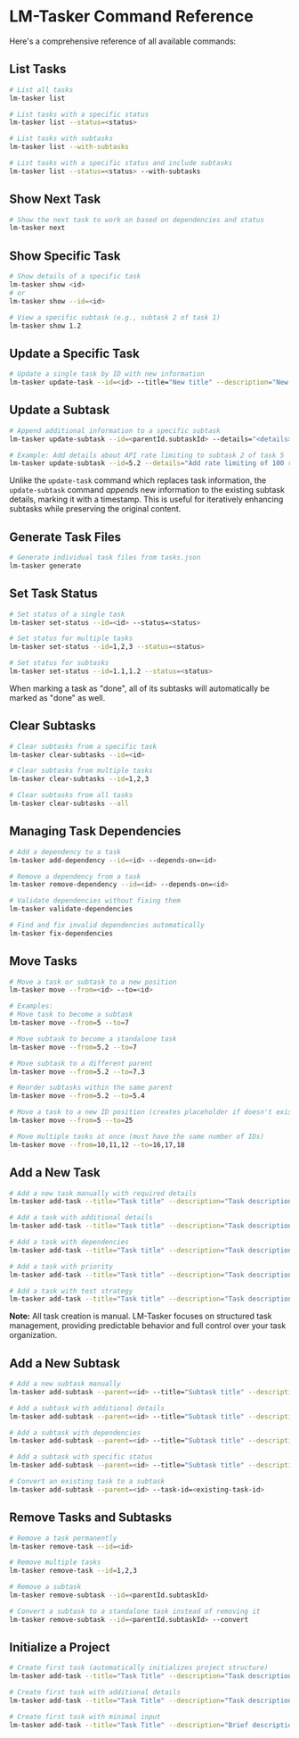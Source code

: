 # LM-Tasker Command Reference

Here's a comprehensive reference of all available commands:

## List Tasks

```bash
# List all tasks
lm-tasker list

# List tasks with a specific status
lm-tasker list --status=<status>

# List tasks with subtasks
lm-tasker list --with-subtasks

# List tasks with a specific status and include subtasks
lm-tasker list --status=<status> --with-subtasks
```

## Show Next Task

```bash
# Show the next task to work on based on dependencies and status
lm-tasker next
```

## Show Specific Task

```bash
# Show details of a specific task
lm-tasker show <id>
# or
lm-tasker show --id=<id>

# View a specific subtask (e.g., subtask 2 of task 1)
lm-tasker show 1.2
```

## Update a Specific Task

```bash
# Update a single task by ID with new information
lm-tasker update-task --id=<id> --title="New title" --description="New description" --details="New details"
```

## Update a Subtask

```bash
# Append additional information to a specific subtask
lm-tasker update-subtask --id=<parentId.subtaskId> --details="<details>"

# Example: Add details about API rate limiting to subtask 2 of task 5
lm-tasker update-subtask --id=5.2 --details="Add rate limiting of 100 requests per minute"
```

Unlike the `update-task` command which replaces task information, the `update-subtask` command _appends_ new information
to the existing subtask details, marking it with a timestamp. This is useful for iteratively enhancing subtasks while
preserving the original content.

## Generate Task Files

```bash
# Generate individual task files from tasks.json
lm-tasker generate
```

## Set Task Status

```bash
# Set status of a single task
lm-tasker set-status --id=<id> --status=<status>

# Set status for multiple tasks
lm-tasker set-status --id=1,2,3 --status=<status>

# Set status for subtasks
lm-tasker set-status --id=1.1,1.2 --status=<status>
```

When marking a task as "done", all of its subtasks will automatically be marked as "done" as well.

## Clear Subtasks

```bash
# Clear subtasks from a specific task
lm-tasker clear-subtasks --id=<id>

# Clear subtasks from multiple tasks
lm-tasker clear-subtasks --id=1,2,3

# Clear subtasks from all tasks
lm-tasker clear-subtasks --all
```

## Managing Task Dependencies

```bash
# Add a dependency to a task
lm-tasker add-dependency --id=<id> --depends-on=<id>

# Remove a dependency from a task
lm-tasker remove-dependency --id=<id> --depends-on=<id>

# Validate dependencies without fixing them
lm-tasker validate-dependencies

# Find and fix invalid dependencies automatically
lm-tasker fix-dependencies
```

## Move Tasks

```bash
# Move a task or subtask to a new position
lm-tasker move --from=<id> --to=<id>

# Examples:
# Move task to become a subtask
lm-tasker move --from=5 --to=7

# Move subtask to become a standalone task
lm-tasker move --from=5.2 --to=7

# Move subtask to a different parent
lm-tasker move --from=5.2 --to=7.3

# Reorder subtasks within the same parent
lm-tasker move --from=5.2 --to=5.4

# Move a task to a new ID position (creates placeholder if doesn't exist)
lm-tasker move --from=5 --to=25

# Move multiple tasks at once (must have the same number of IDs)
lm-tasker move --from=10,11,12 --to=16,17,18
```

## Add a New Task

```bash
# Add a new task manually with required details
lm-tasker add-task --title="Task title" --description="Task description"

# Add a task with additional details
lm-tasker add-task --title="Task title" --description="Task description" --details="Implementation details"

# Add a task with dependencies
lm-tasker add-task --title="Task title" --description="Task description" --dependencies=1,2,3

# Add a task with priority
lm-tasker add-task --title="Task title" --description="Task description" --priority=high

# Add a task with test strategy
lm-tasker add-task --title="Task title" --description="Task description" --test-strategy="Testing approach"
```

**Note:** All task creation is manual. LM-Tasker focuses on structured task management, providing predictable behavior and full control over your task organization.

## Add a New Subtask

```bash
# Add a new subtask manually
lm-tasker add-subtask --parent=<id> --title="Subtask title" --description="Subtask description"

# Add a subtask with additional details
lm-tasker add-subtask --parent=<id> --title="Subtask title" --description="Subtask description" --details="Implementation details"

# Add a subtask with dependencies
lm-tasker add-subtask --parent=<id> --title="Subtask title" --description="Subtask description" --dependencies=1,2.1

# Add a subtask with specific status
lm-tasker add-subtask --parent=<id> --title="Subtask title" --description="Subtask description" --status=in-progress

# Convert an existing task to a subtask
lm-tasker add-subtask --parent=<id> --task-id=<existing-task-id>
```

## Remove Tasks and Subtasks

```bash
# Remove a task permanently
lm-tasker remove-task --id=<id>

# Remove multiple tasks
lm-tasker remove-task --id=1,2,3

# Remove a subtask
lm-tasker remove-subtask --id=<parentId.subtaskId>

# Convert a subtask to a standalone task instead of removing it
lm-tasker remove-subtask --id=<parentId.subtaskId> --convert
```

## Initialize a Project

```bash
# Create first task (automatically initializes project structure)
lm-tasker add-task --title="Task Title" --description="Task description"

# Create first task with additional details
lm-tasker add-task --title="Task Title" --description="Task description" --details="Implementation notes" --priority="high"

# Create first task with minimal input
lm-tasker add-task --title="Task Title" --description="Brief description"
```


